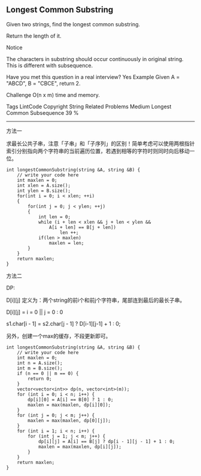 ## Longest Common Substring  ##

Given two strings, find the longest common substring.

Return the length of it.

 Notice

The characters in substring should occur continuously in original string. This is different with subsequence.

Have you met this question in a real interview? Yes
Example
Given A = "ABCD", B = "CBCE", return 2.

Challenge 
O(n x m) time and memory.

Tags 
LintCode Copyright String
Related Problems 
Medium Longest Common Subsequence 39 %

----------
方法一

求最长公共子串，注意「子串」和「子序列」的区别！简单考虑可以使用两根指针索引分别指向两个字符串的当前遍历位置，若遇到相等的字符时则同时向后移动一位。

	int longestCommonSubstring(string &A, string &B) {
	    // write your code here
	    int maxlen = 0;
	    int xlen = A.size();
	    int ylen = B.size();
	    for(int i = 0; i < xlen; ++i)
	    {
	        for(int j = 0; j < ylen; ++j)
	        {
	            int len = 0;
	            while (i + len < xlen && j + len < ylen && 
	                A[i + len] == B[j + len])
	                    len ++;
	            if(len > maxlen)
	                maxlen = len;
	        }
	    }
	    return maxlen;
	}

方法二

DP:

D[i][j] 定义为：两个string的前i个和前j个字符串，尾部连到最后的最长子串。

D[i][j] =
 i = 0 || j = 0 : 0

 s1.char[i - 1] = s2.char[j - 1] ? D[i-1][j-1] + 1 : 0;

另外，创建一个max的缓存，不段更新即可。
	
	int longestCommonSubstring(string &A, string &B) {
	    // write your code here
	    int maxlen = 0;
	    int n = A.size();
	    int m = B.size();
	    if (n == 0 || m == 0) {
	        return 0;
	    }
	    vector<vector<int>> dp(n, vector<int>(m));
	    for (int i = 0; i < n; i++) {
	        dp[i][0] = A[i] == B[0] ? 1 : 0;
	        maxlen = max(maxlen, dp[i][0]);
	    }
	    for (int j = 0; j < m; j++) {
	        maxlen = max(maxlen, dp[0][j]);
	    }
	    for (int i = 1; i < n; i++) {
	        for (int j = 1; j < m; j++) {
	            dp[i][j] = A[i] == B[j] ? dp[i - 1][j - 1] + 1 : 0;
	            maxlen = max(maxlen, dp[i][j]);
	        }
	    }
	    return maxlen;
	}